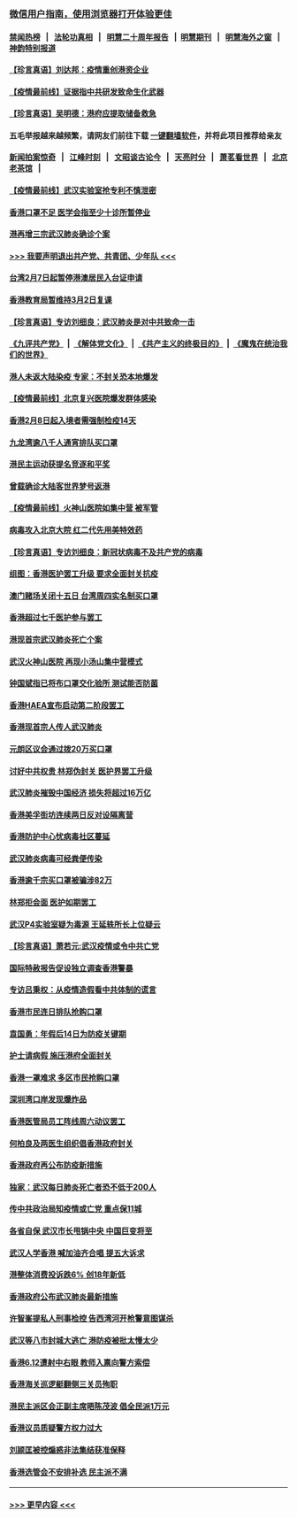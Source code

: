 ### [微信用户指南，使用浏览器打开体验更佳](https://github.com/gfw-breaker/banned-news1/blob/master/indexes/wechat-guide.md?t=0)
#### [禁闻热榜](热点新闻.md?t=0)  &nbsp;&nbsp;|&nbsp;&nbsp; [法轮功真相](https://github.com/gfw-breaker/truth/blob/master/README.md?t=0) &nbsp;&nbsp;|&nbsp;&nbsp; [明慧二十周年报告](https://github.com/gfw-breaker/mh-reports/blob/master/README.md?t=0) &nbsp;&nbsp;|&nbsp;&nbsp;[明慧期刊](https://github.com/gfw-breaker/mh-qikan) &nbsp;&nbsp;|&nbsp;&nbsp; [明慧海外之窗](https://github.com/gfw-breaker/mh-news/blob/master/README.md?t=0) &nbsp;&nbsp;|&nbsp;&nbsp; [神韵特别报道](https://github.com/gfw-breaker/mh-news/blob/master/shenyun.md?t=0)
#### [【珍言真语】刘达邦：疫情重创港资企业](../pages/nsc415/n11854274.md?t=02092233) 
#### [【疫情最前线】证据指中共研发致命生化武器](../pages/nsc415/n11853087.md?t=02092233) 
#### [【珍言真语】吴明德：港府应提取储备救急](../pages/nsc415/n11852734.md?t=02092233) 
#### 五毛举报越来越频繁，请网友们前往下载 [一键翻墙软件](https://github.com/gfw-breaker/ssr-accounts)，并将此项目推荐给亲友
#### [新闻拍案惊奇](https://github.com/gfw-breaker/banned-news1/blob/master/pages/link4.md) &nbsp;&nbsp;|&nbsp;&nbsp; [江峰时刻](https://github.com/gfw-breaker/banned-news1/blob/master/pages/link4.md) &nbsp;&nbsp;|&nbsp;&nbsp; [文昭谈古论今](https://github.com/gfw-breaker/banned-news1/blob/master/pages/link4.md) &nbsp;&nbsp;|&nbsp;&nbsp; [天亮时分](https://github.com/gfw-breaker/banned-news1/blob/master/pages/link4.md) &nbsp;&nbsp;|&nbsp;&nbsp; [萧茗看世界](https://github.com/gfw-breaker/banned-news1/blob/master/pages/link4.md) &nbsp;&nbsp;|&nbsp;&nbsp; [北京老茶馆](https://github.com/gfw-breaker/banned-news1/blob/master/pages/link4.md) &nbsp;&nbsp;|&nbsp;&nbsp; 
#### [【疫情最前线】武汉实验室抢专利不慎泄密](../pages/nsc415/n11850310.md?t=02092233) 
#### [香港口罩不足 医学会指至少十诊所暂停业](../pages/nsc415/n11850301.md?t=02092233) 
#### [港再增三宗武汉肺炎确诊个案](../pages/nsc415/n11850328.md?t=02092233) 
#### [>>> 我要声明退出共产党、共青团、少年队 <<<](https://github.com/begood0513/goodnews/blob/master/quit/letter.md) 
#### [台湾2月7日起暂停港澳居民入台证申请](../pages/nsc415/n11850304.md?t=02092233) 
#### [香港教育局暂维持3月2日复课](../pages/nsc415/n11850260.md?t=02092233) 
#### [【珍言真语】专访刘细良：武汉肺炎是对中共致命一击](../pages/nsc415/n11849934.md?t=02092233) 
#### [《九评共产党》](https://github.com/begood0513/9ping.md/blob/master/README.md) &nbsp;|&nbsp; [《解体党文化》](../../../../jtdwh.md/blob/master/README.md)  &nbsp;|&nbsp; [《共产主义的终极目的》](../../../../gczydzjmd.md/blob/master/README.md) &nbsp;|&nbsp; [《魔鬼在统治我们的世界》](../../../../mgztzwmdsj.md/blob/master/README.md) 
#### [港人未返大陆染疫 专家：不封关恐本地爆发](../pages/nsc415/n11848021.md?t=02092233) 
#### [【疫情最前线】北京复兴医院爆发群体感染](../pages/nsc415/n11847626.md?t=02092233) 
#### [香港2月8日起入境者需强制检疫14天](../pages/nsc415/n11847658.md?t=02092233) 
#### [九龙湾逾八千人通宵排队买口罩](../pages/nsc415/n11847647.md?t=02092233) 
#### [港民主运动获提名竞逐和平奖](../pages/nsc415/n11847633.md?t=02092233) 
#### [曾载确诊大陆客世界梦号返港](../pages/nsc415/n11847608.md?t=02092233) 
#### [【疫情最前线】火神山医院如集中营 被军管](../pages/nsc415/n11847524.md?t=02092233) 
#### [病毒攻入北京大院 红二代先用美特效药](../pages/nsc415/n11847427.md?t=02092233) 
#### [【珍言真语】专访刘细良：新冠状病毒不及共产党的病毒](../pages/nsc415/n11847164.md?t=02092233) 
#### [组图：香港医护罢工升级 要求全面封关抗疫](../pages/nsc415/n11844107.md?t=02092233) 
#### [澳门赌场关闭十五日 台湾周四实名制买口罩](../pages/nsc415/n11845083.md?t=02092233) 
#### [香港超过七千医护参与罢工](../pages/nsc415/n11845051.md?t=02092233) 
#### [港现首宗武汉肺炎死亡个案](../pages/nsc415/n11844998.md?t=02092233) 
#### [武汉火神山医院 再现小汤山集中营模式](../pages/nsc415/n11844763.md?t=02092233) 
#### [钟国斌指已将布口罩交化验所 测试能否防菌](../pages/nsc415/n11842783.md?t=02092233) 
#### [香港HAEA宣布启动第二阶段罢工](../pages/nsc415/n11842723.md?t=02092233) 
#### [香港现首宗人传人武汉肺炎](../pages/nsc415/n11842766.md?t=02092233) 
#### [元朗区议会通过拨20万买口罩](../pages/nsc415/n11842754.md?t=02092233) 
#### [讨好中共权贵 林郑伪封关 医护界罢工升级](../pages/nsc415/n11842359.md?t=02092233) 
#### [武汉肺炎摧毁中国经济 损失将超过16万亿](../pages/nsc415/n11839723.md?t=02092233) 
#### [香港美孚街坊连续两日反对设隔离营](../pages/nsc415/n11839962.md?t=02092233) 
#### [香港防护中心忧病毒社区蔓延](../pages/nsc415/n11839933.md?t=02092233) 
#### [武汉肺炎病毒可经粪便传染](../pages/nsc415/n11839939.md?t=02092233) 
#### [香港逾千宗买口罩被骗涉82万](../pages/nsc415/n11839914.md?t=02092233) 
#### [林郑拒会面 医护如期罢工](../pages/nsc415/n11839892.md?t=02092233) 
#### [武汉P4实验室疑为毒源 王延轶所长上位疑云](../pages/nsc415/n11835543.md?t=02092233) 
#### [【珍言真语】萧若元:武汉疫情或令中共亡党](../pages/nsc415/n11829394.md?t=02092233) 
#### [国际特赦报告促设独立调查香港警暴](../pages/nsc415/n11833845.md?t=02092233) 
#### [专访吕秉权：从疫情造假看中共体制的谎言](../pages/nsc415/n11833813.md?t=02092233) 
#### [香港市民连日排队抢购口罩](../pages/nsc415/n11833794.md?t=02092233) 
#### [袁国勇：年假后14日为防疫关键期](../pages/nsc415/n11831088.md?t=02092233) 
#### [护士请病假 施压港府全面封关](../pages/nsc415/n11831030.md?t=02092233) 
#### [香港一罩难求 多区市民抢购口罩](../pages/nsc415/n11831002.md?t=02092233) 
#### [深圳湾口岸发现爆炸品](../pages/nsc415/n11828802.md?t=02092233) 
#### [香港医管局员工阵线周六动议罢工](../pages/nsc415/n11828762.md?t=02092233) 
#### [何柏良及两医生组织倡香港政府封关](../pages/nsc415/n11828749.md?t=02092233) 
#### [香港政府再公布防疫新措施](../pages/nsc415/n11828716.md?t=02092233) 
#### [独家：武汉每日肺炎死亡者恐不低于200人](../pages/nsc415/n11828240.md?t=02092233) 
#### [传中共政治局知疫情或亡党 重点保11城](../pages/nsc415/n11828145.md?t=02092233) 
#### [各省自保 武汉市长甩锅中央 中国巨变将至](../pages/nsc415/n11828021.md?t=02092233) 
#### [武汉人学香港 喊加油齐合唱 提五大诉求](../pages/nsc415/n11827046.md?t=02092233) 
#### [港整体消费投诉跌6% 创18年新低](../pages/nsc415/n11817280.md?t=02092233) 
#### [香港政府公布武汉肺炎最新措施](../pages/nsc415/n11817152.md?t=02092233) 
#### [许智峯提私人刑事检控 告西湾河开枪警意图谋杀](../pages/nsc415/n11817132.md?t=02092233) 
#### [武汉等八市封城大逃亡 港防疫被批太慢太少](../pages/nsc415/n11817058.md?t=02092233) 
#### [香港6.12遭射中右眼 教师入禀向警方索偿](../pages/nsc415/n11814678.md?t=02092233) 
#### [香港海关巡逻艇翻侧三关员殉职](../pages/nsc415/n11814604.md?t=02092233) 
#### [港民主派区会正副主席晤陈茂波 倡全民派1万元](../pages/nsc415/n11814582.md?t=02092233) 
#### [香港议员质疑警方权力过大](../pages/nsc415/n11814560.md?t=02092233) 
#### [刘颕匡被控煽惑非法集结获准保释](../pages/nsc415/n11811727.md?t=02092233) 
#### [香港选管会不安排补选 民主派不满](../pages/nsc415/n11811691.md?t=02092233) 

----
#### [ >>> 更早内容 <<< ](../indexes/nsc415-earlier.md)
